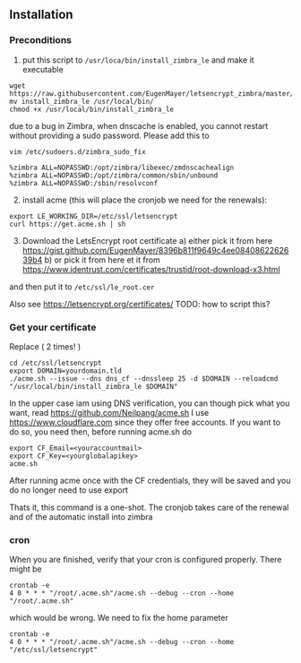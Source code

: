 
## Installation

### Preconditions
1. put this script to `/usr/loca/bin/install_zimbra_le` and make it executable
```
wget https://raw.githubusercontent.com/EugenMayer/letsencrypt_zimbra/master/install_zimbra_le
mv install_zimbra_le /usr/local/bin/
chmod +x /usr/local/bin/install_zimbra_le
````

due to a bug in Zimbra, when dnscache is enabled, you cannot restart without providing a sudo password. Please add this to 

`vim /etc/sudoers.d/zimbra_sudo_fix`

```
%zimbra ALL=NOPASSWD:/opt/zimbra/libexec/zmdnscachealign
%zimbra ALL=NOPASSWD:/opt/zimbra/common/sbin/unbound
%zimbra ALL=NOPASSWD:/sbin/resolvconf
```

2. install acme (this will place the cronjob we need for the renewals): 

```
export LE_WORKING_DIR=/etc/ssl/letsencrypt
curl https://get.acme.sh | sh
```

3. Download the LetsEncrypt root certificate
a) either pick it from here https://gist.github.com/EugenMayer/8396b811f9649c4ee0840862262639b4
b) or pick it from here et it from https://www.identrust.com/certificates/trustid/root-download-x3.html 

and then put it to ```/etc/ssl/le_root.cer```

Also see https://letsencrypt.org/certificates/
TODO: how to script this? 

### Get your certificate

Replace <domain> ( 2 times! )

```
cd /etc/ssl/letsencrypt
export DOMAIN=yourdomain.tld
./acme.sh --issue --dns dns_cf --dnssleep 25 -d $DOMAIN --reloadcmd "/usr/local/bin/install_zimbra_le $DOMAIN"
```

In the upper case iam using DNS verification, you can though pick what you want, read https://github.com/Neilpang/acme.sh
I use https://www.cloudflare.com since they offer free accounts. If you want to do so, you need then, before running acme.sh do

```
export CF_Email=<youraccountmail>
export CF_Key=<yourglobalapikey>
acme.sh
```

After running acme once with the CF credentials, they will be saved and you do no longer need to use export

Thats it, this command is a one-shot. The cronjob takes care of the renewal and of the automatic install into zimbra

### cron

When you are finished, verify that your cron is configured properly. There might be 

```
crontab -e
4 0 * * * "/root/.acme.sh"/acme.sh --debug --cron --home "/root/.acme.sh"
```

which would be wrong. We need to fix the home parameter

```
crontab -e
4 0 * * * "/root/.acme.sh"/acme.sh --debug --cron --home "/etc/ssl/letsencrypt"
```

